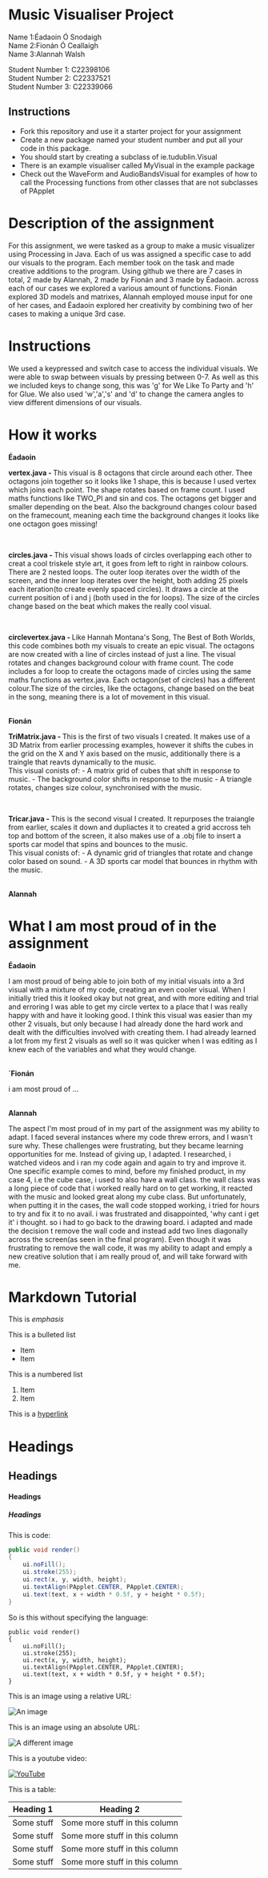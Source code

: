 # Music Visualiser Project

Name 1:Éadaoin Ó Snodaigh
<br>Name 2:Fionán Ó Ceallaigh 
<br>Name 3:Alannah Walsh

Student Number 1: C22398106
<br>Student Number 2: C22337521
<br>Student Number 3: C22339066


## Instructions
- Fork this repository and use it a starter project for your assignment
- Create a new package named your student number and put all your code in this package.
- You should start by creating a subclass of ie.tudublin.Visual
- There is an example visualiser called MyVisual in the example package
- Check out the WaveForm and AudioBandsVisual for examples of how to call the Processing functions from other classes that are not subclasses of PApplet

# Description of the assignment
For this assignment, we were tasked as a group to make a music visualizer using Processing in Java. Each of us was assigned a specific case to add our visuals to the program. Each member took on the task and made creative additions to the program. Using github we  there are 7 cases in total, 2 made by Alannah, 2 made by Fionán and 3 made by Éadaoin. across each of our cases we explored a various amount of functions. Fionán explored 3D models and matrixes, Alannah employed mouse input for one of her cases, and Éadaoin explored her creativity by combining two of her cases to making a unique 3rd case.

# Instructions
We used a keypressed and switch case to access the individual visuals. We were able to swap between visuals by pressing between 0-7. As well as this we included keys to change song, this was 'g' for We Like To Party and 'h' for Glue. We also used 'w','a','s' and 'd' to change the camera angles to view different dimensions of our visuals.

# How it works
<b>Éadaoin</b>
<p><b>vertex.java - </b>This visual is 8 octagons that circle around each other. Thee octagons join together so it looks like 1 shape, this is because I used vertex which joins each point. The shape rotates based on frame count. I used maths functions like TWO_PI and sin and cos. The octagons get bigger and smaller depending on the beat. Also the background changes colour based on the framecount, meaning each time the background changes it looks like one octagon goes missing!</p>
<br>
<p><b>circles.java - </b>This visual shows loads of circles overlapping each other to creat a cool triskele style art, it goes from left to right in rainbow colours. There are 2 nested loops. The outer loop iterates over the width of the screen, and the inner loop iterates over the height, both adding 25 pixels each iteration(to create evenly spaced circles). It draws a circle at the current position of i and j (both used in the for loops). The size of the circles change based on the beat which makes the really cool visual.</p>
<br>
<p><b>circlevertex.java - </b>Like Hannah Montana's Song, The Best of Both Worlds, this code combines both my visuals to create an epic visual. The octagons are now created with a line of circles instead of just a line. The visual rotates and changes background colour with frame count. The code includes a for loop to create the octagons made of circles using the same maths functions as vertex.java. Each octagon(set of circles) has a different colour.The size of the circles, like the octagons, change based on the beat in the song, meaning there is a lot of movement in this visual.</p>
<br>
<b>Fionán</b>
<p><b>TriMatrix.java - </b>
This is the first of two visuals I created. It makes use of a 3D Matrix from earlier processing examples, however it shifts the cubes in the grid on the X and Y axis based on the music, additionally there is a traingle that reavts dynamically to the music.		<br>	       
This visual conists of:
- A matrix grid of cubes that shift in response to music.
- The background color shifts in response to the music
- A triangle rotates, changes size colour, synchronised with the music.</p>
<br>
<p><b>Tricar.java - </b>
This is the second visual I created. It repurposes the traiangle from earlier, scales it down and dupliactes it to created a grid accross teh top and bottom of the screen, it also makes use of a .obj file to insert a sports car model that spins and bounces to the music.
<br>	
This visual conists of:
- A dynamic grid of triangles that rotate and change color based on sound.
- A 3D sports car model that bounces in rhythm with the music.
</p>
<br>
<b>Alannah</b>
<p></p>

# What I am most proud of in the assignment
<b>Éadaoin</b>
<p>I am most proud of being able to join both of my initial visuals into a 3rd visual with a mixture of my code, creating an even cooler visual. When I initially tried this it looked okay but not great, and with more editing and trial and erroring I was able to get my circle vertex to a place that I was really happy with and have it looking good. I think this visual was easier than my other 2 visuals, but only because I had already done the hard work and dealt with the difficulties involved with creating them. I had already learned a lot from my first 2 visuals as well so it was quicker when I was editing as I knew each of the variables and what they would change.</p>
<br>
<b>´Fionán</b>
<p>i am most proud of ...</p>
<br>
<b>Alannah</b>
<p>The aspect I'm most proud of in my part of the assignment was my ability to adapt. I faced several instances where my code threw errors, and I wasn't sure why. These challenges were frustrating, but they became learning opportunities for me. Instead of giving up, I adapted. I researched, i watched videos and i ran my code again and again to try and improve it. One specific example comes to mind, before my finished product, in my case 4, i.e the cube case, i used to also have a wall class. the wall class was a long piece of code that i worked really hard on to get working, it reacted with the music and looked great along my cube class. But unfortunately, when putting it in the cases, the wall code stopped working, i tried for hours to try and fix it to no avail. i was frustrated and disappointed, 'why cant i get it' i thought. so i had to go back to the drawing board. i adapted and made the decision t remove the wall code and instead add two lines diagonally across the screen(as seen in the final program). Even though it was frustrating to remove the wall code, it was my ability to adapt and emply a new creative solution that i am really proud of, and will take forward with me. </p>

# Markdown Tutorial

This is *emphasis*

This is a bulleted list

- Item
- Item

This is a numbered list

1. Item
1. Item

This is a [hyperlink](http://bryanduggan.org)

# Headings
## Headings
#### Headings
##### Headings

This is code:

```Java
public void render()
{
	ui.noFill();
	ui.stroke(255);
	ui.rect(x, y, width, height);
	ui.textAlign(PApplet.CENTER, PApplet.CENTER);
	ui.text(text, x + width * 0.5f, y + height * 0.5f);
}
```

So is this without specifying the language:

```
public void render()
{
	ui.noFill();
	ui.stroke(255);
	ui.rect(x, y, width, height);
	ui.textAlign(PApplet.CENTER, PApplet.CENTER);
	ui.text(text, x + width * 0.5f, y + height * 0.5f);
}
```

This is an image using a relative URL:

![An image](images/p8.png)

This is an image using an absolute URL:

![A different image](https://bryanduggandotorg.files.wordpress.com/2019/02/infinite-forms-00045.png?w=595&h=&zoom=2)

This is a youtube video:

[![YouTube](http://img.youtube.com/vi/J2kHSSFA4NU/0.jpg)](https://www.youtube.com/watch?v=J2kHSSFA4NU)

This is a table:

| Heading 1 | Heading 2 |
|-----------|-----------|
|Some stuff | Some more stuff in this column |
|Some stuff | Some more stuff in this column |
|Some stuff | Some more stuff in this column |
|Some stuff | Some more stuff in this column |

